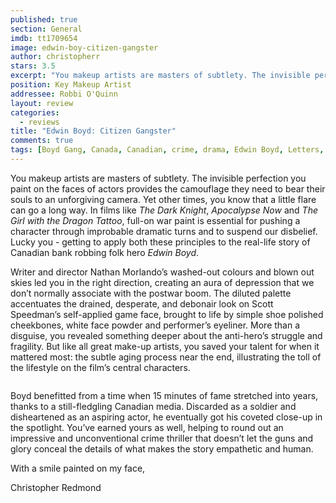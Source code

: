```yaml
---
published: true
section: General
imdb: tt1709654
image: edwin-boy-citizen-gangster
author: christopherr
stars: 3.5
excerpt: "You makeup artists are masters of subtlety. The invisible perfection you paint on the faces of actors provides the camouflage they need to bear their souls to an unforgiving camera. Yet other times, you know that a little flare can go a long way. In films like <em>The Dark Knight</em>, <em>Apocalypse Now</em> and <em>The Girl with the Dragon Tattoo</em>, full-on war paint is essential for pushing a character through improbable dramatic turns and to suspend our disbelief.&nbsp; Lucky you - getting to apply both these principles to the real-life story of Canadian bank robbing folk hero <em>Edwin Boyd</em>."
position: Key Makeup Artist
addressee: Robbi O'Quinn
layout: review
categories:
  - reviews
title: "Edwin Boyd: Citizen Gangster"
comments: true
tags: [Boyd Gang, Canada, Canadian, crime, drama, Edwin Boyd, Letters, Scott Speedman, true story]
---
```

<p>You makeup artists are masters of subtlety. The invisible perfection you paint on the faces of actors provides the camouflage they need to bear their souls to an unforgiving camera. Yet other times, you know that a little flare can go a long way. In films like <em>The Dark Knight</em>, <em>Apocalypse Now</em> and <em>The Girl with the Dragon Tattoo</em>, full-on war paint is essential for pushing a character through improbable dramatic turns and to suspend our disbelief.&nbsp; Lucky you - getting to apply both these principles to the real-life story of Canadian bank robbing folk hero <em>Edwin Boyd</em>.</p>
<p>Writer and director Nathan Morlando&rsquo;s washed-out colours and blown out skies led you in the right direction, creating an aura of depression that we don&rsquo;t normally associate with the postwar boom. The diluted palette accentuates the drained, desperate, and debonair look on Scott Speedman&rsquo;s self-applied game face, brought to life by simple shoe polished cheekbones, white face powder and performer&rsquo;s eyeliner. More than a disguise, you revealed something deeper about the anti-hero&rsquo;s struggle and fragility. But like all great make-up artists, you saved your talent for when it mattered most: the subtle aging process near the end, illustrating the toll of the lifestyle on the film&rsquo;s central characters.</p>
<p><span class="full-image-block ssNonEditable"><span><img src="http://static.squarespace.com/static/5005f6bcc4aa41161b33e89e/5329cf1fe4b07c068ebf74de/5329cf20e4b07c068ebf7c10/1336797673967/edwinboyd-2.jpg" alt="" /></span></span></p>
<p>Boyd benefitted from a time when 15 minutes of fame stretched into years, thanks to a still-fledgling Canadian media. Discarded as a soldier and disheartened as an aspiring actor, he eventually got his coveted close-up in the spotlight. You&rsquo;ve earned yours as well, helping to round out an impressive and unconventional crime thriller that doesn&rsquo;t let the guns and glory conceal the details of what makes the story empathetic and human.</p>
<p>With a smile painted on my face,&nbsp;</p>
<p>Christopher Redmond</p>

